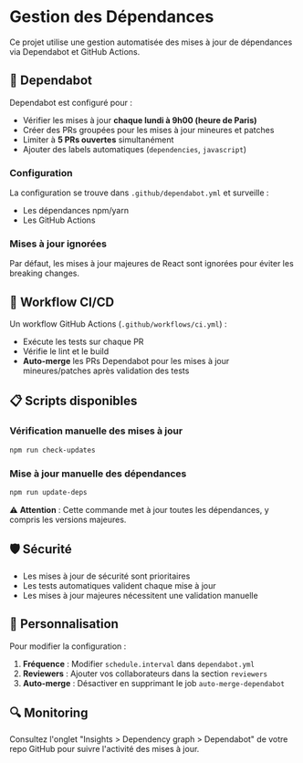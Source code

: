 # Gestion des Dépendances

Ce projet utilise une gestion automatisée des mises à jour de dépendances via Dependabot et GitHub Actions.

## 🤖 Dependabot

Dependabot est configuré pour :
- Vérifier les mises à jour **chaque lundi à 9h00 (heure de Paris)**
- Créer des PRs groupées pour les mises à jour mineures et patches
- Limiter à **5 PRs ouvertes** simultanément
- Ajouter des labels automatiques (`dependencies`, `javascript`)

### Configuration

La configuration se trouve dans `.github/dependabot.yml` et surveille :
- Les dépendances npm/yarn
- Les GitHub Actions

### Mises à jour ignorées

Par défaut, les mises à jour majeures de React sont ignorées pour éviter les breaking changes.

## 🔄 Workflow CI/CD

Un workflow GitHub Actions (`.github/workflows/ci.yml`) :
- Exécute les tests sur chaque PR
- Vérifie le lint et le build
- **Auto-merge** les PRs Dependabot pour les mises à jour mineures/patches après validation des tests

## 📋 Scripts disponibles

### Vérification manuelle des mises à jour
```bash
npm run check-updates
```

### Mise à jour manuelle des dépendances
```bash
npm run update-deps
```
⚠️ **Attention** : Cette commande met à jour toutes les dépendances, y compris les versions majeures.

## 🛡️ Sécurité

- Les mises à jour de sécurité sont prioritaires
- Les tests automatiques valident chaque mise à jour
- Les mises à jour majeures nécessitent une validation manuelle

## 📝 Personnalisation

Pour modifier la configuration :

1. **Fréquence** : Modifier `schedule.interval` dans `dependabot.yml`
2. **Reviewers** : Ajouter vos collaborateurs dans la section `reviewers`
3. **Auto-merge** : Désactiver en supprimant le job `auto-merge-dependabot`

## 🔍 Monitoring

Consultez l'onglet "Insights > Dependency graph > Dependabot" de votre repo GitHub pour suivre l'activité des mises à jour.
